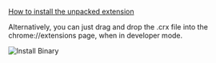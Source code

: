 

[How to install the unpacked extension](https://developer.chrome.com/extensions/getstarted#unpacked)

Alternatively, you can just drag and drop the .crx file into the chrome://extensions page, when in developer mode.

![Install Binary](http://i.imgur.com/Uz8ejjd.png "How to install binary")
